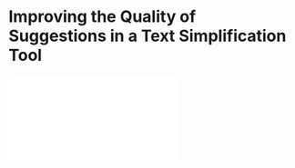 # Improving the Quality of Suggestions in a Text Simplification Tool

![alt text](RAISE-Poster.pdf)
